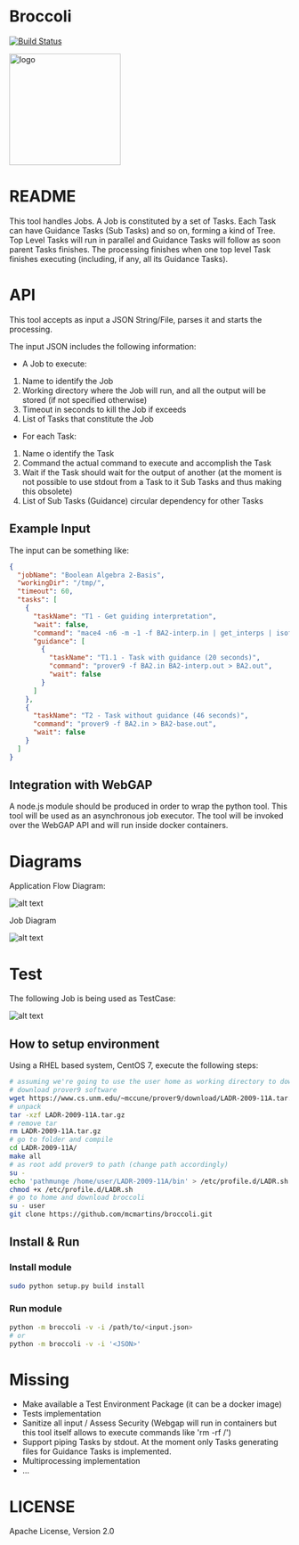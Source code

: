 # Broccoli

[![Build Status](https://travis-ci.org/mcmartins/broccoli.svg)](https://travis-ci.org/mcmartins/broccoli)

<img src="https://github.com/mcmartins/parallel-jobs/blob/master/docs/broccoli.png" alt="logo" width="200px" height="200px">

# README

This tool handles Jobs. A Job is constituted by a set of Tasks.
Each Task can have Guidance Tasks (Sub Tasks) and so on, forming a kind of Tree.
Top Level Tasks will run in parallel and Guidance Tasks will follow as soon parent Tasks finishes.
The processing finishes when one top level Task finishes executing (including, if any, all its Guidance Tasks).

# API

This tool accepts as input a JSON String/File, parses it and starts the processing.

The input JSON includes the following information:

* A Job to execute:
 1. Name to identify the Job
 2. Working directory where the Job will run, and all the output will be stored (if not specified otherwise)
 3. Timeout in seconds to kill the Job if exceeds
 4. List of Tasks that constitute the Job

* For each Task:
 1. Name o identify the Task
 2. Command the actual command to execute and accomplish the Task
 3. Wait if the Task should wait for the output of another (at the moment is not possible to use stdout from a Task to it Sub Tasks and thus making this obsolete)
 4. List of Sub Tasks (Guidance) circular dependency for other Tasks

## Example Input

The input can be something like:

```json
{
  "jobName": "Boolean Algebra 2-Basis",
  "workingDir": "/tmp/",
  "timeout": 60,
  "tasks": [
    {
      "taskName": "T1 - Get guiding interpretation",
      "wait": false,
      "command": "mace4 -n6 -m -1 -f BA2-interp.in | get_interps | isofilter ignore_constants wrap > BA2-interp.out",
      "guidance": [
        {
          "taskName": "T1.1 - Task with guidance (20 seconds)",
          "command": "prover9 -f BA2.in BA2-interp.out > BA2.out",
          "wait": false
        }
      ]
    },
    {
      "taskName": "T2 - Task without guidance (46 seconds)",
      "command": "prover9 -f BA2.in > BA2-base.out",
      "wait": false
    }
  ]
}

```

## Integration with WebGAP

A node.js module should be produced in order to wrap the python tool. This tool will be used as an asynchronous job executor.
The tool will be invoked over the WebGAP API and will run inside docker containers.

# Diagrams

Application Flow Diagram:

![alt text](https://github.com/mcmartins/parallel-jobs/blob/master/docs/flow.png)

Job Diagram

![alt text](https://github.com/mcmartins/parallel-jobs/blob/master/docs/job.png)

# Test

The following Job is being used as TestCase:

![alt text](https://github.com/mcmartins/parallel-jobs/blob/master/docs/test_job.png)

## How to setup environment

Using a RHEL based system, CentOS 7, execute the following steps:

```bash
# assuming we're going to use the user home as working directory to download and install everything
# download prover9 software
wget https://www.cs.unm.edu/~mccune/prover9/download/LADR-2009-11A.tar.gz
# unpack
tar -xzf LADR-2009-11A.tar.gz
# remove tar
rm LADR-2009-11A.tar.gz
# go to folder and compile
cd LADR-2009-11A/
make all
# as root add prover9 to path (change path accordingly)
su -
echo 'pathmunge /home/user/LADR-2009-11A/bin' > /etc/profile.d/LADR.sh
chmod +x /etc/profile.d/LADR.sh
# go to home and download broccoli
su - user
git clone https://github.com/mcmartins/broccoli.git
```

## Install & Run

### Install module

```bash
sudo python setup.py build install
```

### Run module

```bash
python -m broccoli -v -i /path/to/<input.json>
# or
python -m broccoli -v -i '<JSON>'
```

# Missing

* Make available a Test Environment Package (it can be a docker image)
* Tests implementation
* Sanitize all input / Assess Security (Webgap will run in containers but this tool itself allows to execute commands like 'rm -rf /')
* Support piping Tasks by stdout. At the moment only Tasks generating files for Guidance Tasks is implemented.
* Multiprocessing  implementation
* ...

# LICENSE

Apache License, Version 2.0
